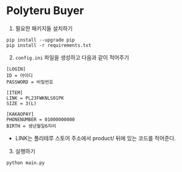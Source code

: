 # Polyteru Buyer

1. 필요한 패키지들 설치하기

```
pip install --upgrade pip
pip install -r requirements.txt
```


2. `config.ini` 파일을 생성하고 다음과 같이 적어주기

```
[LOGIN]
ID = 아이디
PASSWORD = 비밀번호

[ITEM]
LINK = PL23FWKNLS01PK
SIZE = 3(L)

[KAKAOPAY]
PHONENUMBER = 01000000000
BIRTH = 생년월일6자리
```

- LINK는 폴리테루 스토어 주소에서 product/ 뒤에 있는 코드를 적어준다.


3. 실행하기

```
python main.py
```